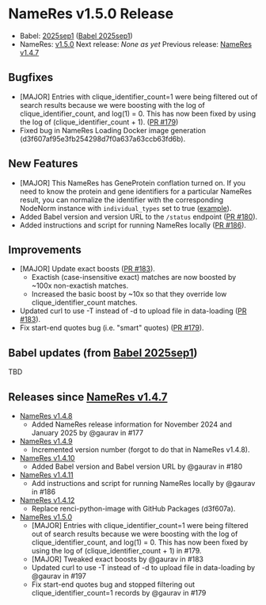 # NameRes v1.5.0 Release
- Babel: [2025sep1](https://stars.renci.org/var/babel_outputs/2025sep1/)
  ([Babel 2025sep1](https://github.com/TranslatorSRI/Babel/blob/master/releases/2025sep1.md))
- NameRes: [v1.5.0](https://github.com/TranslatorSRI/NameResolution/releases/tag/v1.5.0)
Next release: _None as yet_
Previous release: [NameRes v1.4.7](./v1.4.7.md)

## Bugfixes
- [MAJOR] Entries with clique_identifier_count=1 were being filtered out of search results because we were boosting
  with the log of clique_identifier_count, and log(1) = 0. This has now been fixed by using the log of
  (clique_identifier_count + 1). ([PR #179](https://github.com/TranslatorSRI/NameResolution/pull/179))
- Fixed bug in NameRes Loading Docker image generation (d3f607af95e3fb254298d7f0a637a63ccb63fd6b).

## New Features
- [MAJOR] This NameRes has GeneProtein conflation turned on. If you need to know the protein and gene identifiers for
  a particular NameRes result, you can normalize the identifier with the corresponding NodeNorm instance with
  `individual_types` set to true ([example](https://nodenormalization-sri.renci.org/1.5/get_normalized_nodes?curie=NCBIGene%3A1756&conflate=true&drug_chemical_conflate=false&description=false&individual_types=true)).
- Added Babel version and version URL to the `/status` endpoint ([PR #180](https://github.com/TranslatorSRI/NameResolution/pull/180)).
- Added instructions and script for running NameRes locally ([PR #186](https://github.com/TranslatorSRI/NameResolution/pull/186)).

## Improvements
- [MAJOR] Update exact boosts ([PR #183](https://github.com/TranslatorSRI/NameResolution/pull/183)).
  - Exactish (case-insensitive exact) matches are now boosted by ~100x non-exactish matches.
  - Increased the basic boost by ~10x so that they override low clique_identifier_count matches.
- Updated curl to use -T instead of -d to upload file in data-loading ([PR #183](https://github.com/TranslatorSRI/NameResolution/pull/197)).
- Fix start-end quotes bug (i.e. "smart" quotes) ([PR #179](https://github.com/TranslatorSRI/NameResolution/pull/179)).

## Babel updates (from [Babel 2025sep1](https://github.com/TranslatorSRI/Babel/blob/master/releases/2025sep1.md))
TBD

## Releases since [NameRes v1.4.7](./v1.4.7.md)
- [NameRes v1.4.8](https://github.com/TranslatorSRI/NameResolution/releases/tag/v1.4.8)
  - Added NameRes release information for November 2024 and January 2025 by @gaurav in #177
- [NameRes v1.4.9](https://github.com/TranslatorSRI/NameResolution/releases/tag/v1.4.9)
  - Incremented version number (forgot to do that in NameRes v1.4.8).
- [NameRes v1.4.10](https://github.com/TranslatorSRI/NameResolution/releases/tag/v1.4.10)
  - Added Babel version and Babel version URL by @gaurav in #180
- [NameRes v1.4.11](https://github.com/TranslatorSRI/NameResolution/releases/tag/v1.4.11)
  - Add instructions and script for running NameRes locally by @gaurav in #186
- [NameRes v1.4.12](https://github.com/TranslatorSRI/NameResolution/releases/tag/v1.4.12)
  - Replace renci-python-image with GitHub Packages (d3f607a).
- [NameRes v1.5.0](https://github.com/TranslatorSRI/NameResolution/releases/tag/v1.5.0)
  - [MAJOR] Entries with clique_identifier_count=1 were being filtered out of search results because we were boosting with the log of clique_identifier_count, and log(1) = 0. This has now been fixed by using the log of (clique_identifier_count + 1) in #179.
  - [MAJOR] Tweaked exact boosts by @gaurav in #183
  - Updated curl to use -T instead of -d to upload file in data-loading by @gaurav in #197
  - Fix start-end quotes bug and stopped filtering out clique_identifier_count=1 records by @gaurav in #179
